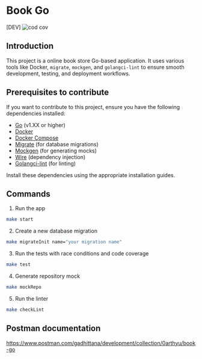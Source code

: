 # Book Go

[DEV] ![cod cov](https://storage.googleapis.com/gadhittana01/book-go-http/codcov.svg)

## Introduction
This project is a online book store Go-based application. It uses various tools like Docker, `migrate`, `mockgen`, and `golangci-lint` to ensure smooth development, testing, and deployment workflows.

## Prerequisites to contribute

If you want to contribute to this project, ensure you have the following dependencies installed:

- [Go](https://golang.org/dl/) (v1.XX or higher)
- [Docker](https://docs.docker.com/get-docker/)
- [Docker Compose](https://docs.docker.com/compose/install/)
- [Migrate](https://github.com/golang-migrate/migrate) (for database migrations)
- [Mockgen](https://github.com/golang/mock) (for generating mocks)
- [Wire](https://github.com/google/wire) (dependency injection)
- [Golangci-lint](https://golangci-lint.run/usage/install/) (for linting)

Install these dependencies using the appropriate installation guides.

## Commands
1. Run the app
```bash
make start
```

2. Create a new database migration
```bash
make migrateInit name="your migration name"
```

3. Run the tests with race conditions and code coverage
```bash
make test
```

4. Generate repository mock
```bash
make mockRepo
```

5. Run the linter
```bash
make checkLint
```

## Postman documentation
https://www.postman.com/gadhittana/development/collection/0arthyu/book-go